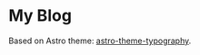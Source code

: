 # My Blog

Based on Astro theme: [astro-theme-typography](https://github.com/moeyua/astro-theme-typography).
